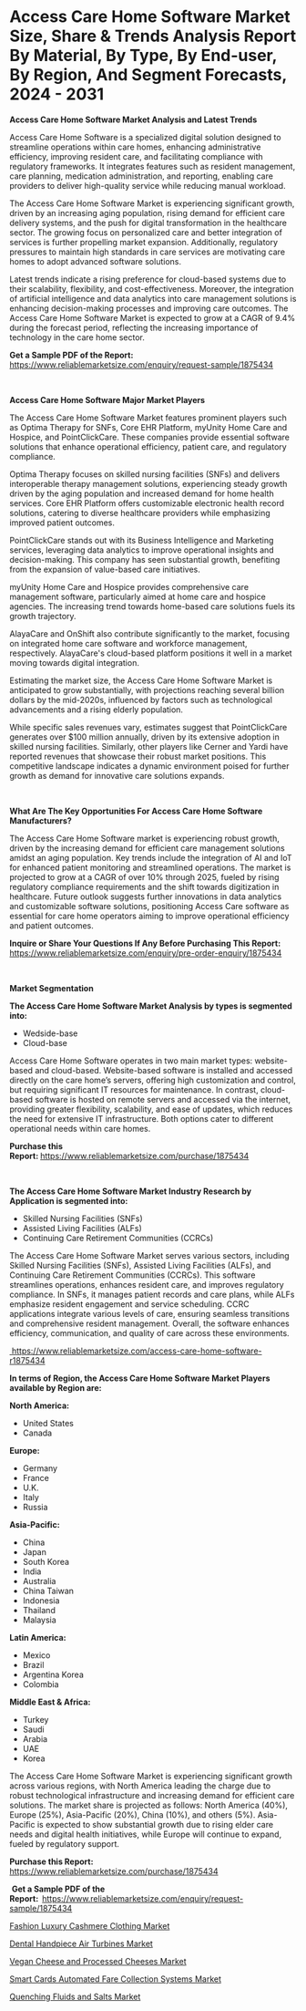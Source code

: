 <p><h1>Access Care Home Software Market Size, Share & Trends Analysis Report By Material, By Type, By End-user, By Region, And Segment Forecasts, 2024 - 2031</h1></p><p><strong>Access Care Home Software Market Analysis and Latest Trends</strong></p>
<p><p>Access Care Home Software is a specialized digital solution designed to streamline operations within care homes, enhancing administrative efficiency, improving resident care, and facilitating compliance with regulatory frameworks. It integrates features such as resident management, care planning, medication administration, and reporting, enabling care providers to deliver high-quality service while reducing manual workload.</p><p>The Access Care Home Software Market is experiencing significant growth, driven by an increasing aging population, rising demand for efficient care delivery systems, and the push for digital transformation in the healthcare sector. The growing focus on personalized care and better integration of services is further propelling market expansion. Additionally, regulatory pressures to maintain high standards in care services are motivating care homes to adopt advanced software solutions.</p><p>Latest trends indicate a rising preference for cloud-based systems due to their scalability, flexibility, and cost-effectiveness. Moreover, the integration of artificial intelligence and data analytics into care management solutions is enhancing decision-making processes and improving care outcomes. The Access Care Home Software Market is expected to grow at a CAGR of 9.4% during the forecast period, reflecting the increasing importance of technology in the care home sector.</p></p>
<p><strong>Get a Sample PDF of the Report:&nbsp;</strong> <a href="https://www.reliablemarketsize.com/enquiry/request-sample/1875434?utm_campaign=1778&utm_medium=2&utm_source=Github&utm_content=ia&utm_term=23102024&utm_id=access-care-home-software">https://www.reliablemarketsize.com/enquiry/request-sample/1875434</a></p>
<p>&nbsp;</p>
<p><strong>Access Care Home Software Major Market Players</strong></p>
<p><p>The Access Care Home Software Market features prominent players such as Optima Therapy for SNFs, Core EHR Platform, myUnity Home Care and Hospice, and PointClickCare. These companies provide essential software solutions that enhance operational efficiency, patient care, and regulatory compliance.</p><p>Optima Therapy focuses on skilled nursing facilities (SNFs) and delivers interoperable therapy management solutions, experiencing steady growth driven by the aging population and increased demand for home health services. Core EHR Platform offers customizable electronic health record solutions, catering to diverse healthcare providers while emphasizing improved patient outcomes. </p><p>PointClickCare stands out with its Business Intelligence and Marketing services, leveraging data analytics to improve operational insights and decision-making. This company has seen substantial growth, benefiting from the expansion of value-based care initiatives.</p><p>myUnity Home Care and Hospice provides comprehensive care management software, particularly aimed at home care and hospice agencies. The increasing trend towards home-based care solutions fuels its growth trajectory. </p><p>AlayaCare and OnShift also contribute significantly to the market, focusing on integrated home care software and workforce management, respectively. AlayaCare's cloud-based platform positions it well in a market moving towards digital integration.</p><p>Estimating the market size, the Access Care Home Software Market is anticipated to grow substantially, with projections reaching several billion dollars by the mid-2020s, influenced by factors such as technological advancements and a rising elderly population.</p><p>While specific sales revenues vary, estimates suggest that PointClickCare generates over $100 million annually, driven by its extensive adoption in skilled nursing facilities. Similarly, other players like Cerner and Yardi have reported revenues that showcase their robust market positions. This competitive landscape indicates a dynamic environment poised for further growth as demand for innovative care solutions expands.</p></p>
<p>&nbsp;</p>
<p><strong>What Are The Key Opportunities For Access Care Home Software Manufacturers?</strong></p>
<p><p>The Access Care Home Software market is experiencing robust growth, driven by the increasing demand for efficient care management solutions amidst an aging population. Key trends include the integration of AI and IoT for enhanced patient monitoring and streamlined operations. The market is projected to grow at a CAGR of over 10% through 2025, fueled by rising regulatory compliance requirements and the shift towards digitization in healthcare. Future outlook suggests further innovations in data analytics and customizable software solutions, positioning Access Care software as essential for care home operators aiming to improve operational efficiency and patient outcomes.</p></p>
<p><strong>Inquire or Share Your Questions If Any Before Purchasing This Report:</strong> <a href="https://www.reliablemarketsize.com/enquiry/pre-order-enquiry/1875434?utm_campaign=1778&utm_medium=2&utm_source=Github&utm_content=ia&utm_term=23102024&utm_id=access-care-home-software">https://www.reliablemarketsize.com/enquiry/pre-order-enquiry/1875434</a></p>
<p>&nbsp;</p>
<p><strong>Market Segmentation</strong></p>
<p><strong>The Access Care Home Software Market Analysis by types is segmented into:</strong></p>
<p><ul><li>Wedside-base</li><li>Cloud-base</li></ul></p>
<p><p>Access Care Home Software operates in two main market types: website-based and cloud-based. Website-based software is installed and accessed directly on the care home’s servers, offering high customization and control, but requiring significant IT resources for maintenance. In contrast, cloud-based software is hosted on remote servers and accessed via the internet, providing greater flexibility, scalability, and ease of updates, which reduces the need for extensive IT infrastructure. Both options cater to different operational needs within care homes.</p></p>
<p><strong>Purchase this Report:&nbsp;</strong><a href="https://www.reliablemarketsize.com/purchase/1875434?utm_campaign=1778&utm_medium=2&utm_source=Github&utm_content=ia&utm_term=23102024&utm_id=access-care-home-software">https://www.reliablemarketsize.com/purchase/1875434</a></p>
<p>&nbsp;</p>
<p><strong>The Access Care Home Software Market Industry Research by Application is segmented into:</strong></p>
<p><ul><li>Skilled Nursing Facilities (SNFs)</li><li>Assisted Living Facilities (ALFs)</li><li>Continuing Care Retirement Communities (CCRCs)</li></ul></p>
<p><p>The Access Care Home Software Market serves various sectors, including Skilled Nursing Facilities (SNFs), Assisted Living Facilities (ALFs), and Continuing Care Retirement Communities (CCRCs). This software streamlines operations, enhances resident care, and improves regulatory compliance. In SNFs, it manages patient records and care plans, while ALFs emphasize resident engagement and service scheduling. CCRC applications integrate various levels of care, ensuring seamless transitions and comprehensive resident management. Overall, the software enhances efficiency, communication, and quality of care across these environments.</p></p>
<p><a href="https://www.reliablemarketsize.com/access-care-home-software-r1875434?utm_campaign=1778&utm_medium=2&utm_source=Github&utm_content=ia&utm_term=23102024&utm_id=access-care-home-software">&nbsp;https://www.reliablemarketsize.com/access-care-home-software-r1875434</a></p>
<p><strong>In terms of Region, the Access Care Home Software Market Players available by Region are:</strong></p>
<p>
    <p> <strong> North America: </strong>
        <ul>
            <li>United States</li>
            <li>Canada</li>
        </ul>
        </p> 
    <p> <strong> Europe: </strong>
        <ul>
            <li>Germany</li>
            <li>France</li>
            <li>U.K.</li>
            <li>Italy</li>
            <li>Russia</li>
        </ul>
        </p> 
    <p> <strong> Asia-Pacific: </strong>
        <ul>
            <li>China</li>
            <li>Japan</li>
            <li>South Korea</li>
            <li>India</li>
            <li>Australia</li>
            <li>China Taiwan</li>
            <li>Indonesia</li>
            <li>Thailand</li>
            <li>Malaysia</li>
        </ul>
        </p> 
    <p> <strong> Latin America: </strong>
        <ul>
            <li>Mexico</li>
            <li>Brazil</li>
            <li>Argentina Korea</li>
            <li>Colombia</li>
        </ul>
        </p> 
    <p> <strong> Middle East & Africa: </strong>
        <ul>
            <li>Turkey</li>
            <li>Saudi</li>
            <li>Arabia</li>
            <li>UAE</li>
            <li>Korea</li>
        </ul>
    </p>
    </p>
<p><p>The Access Care Home Software Market is experiencing significant growth across various regions, with North America leading the charge due to robust technological infrastructure and increasing demand for efficient care solutions. The market share is projected as follows: North America (40%), Europe (25%), Asia-Pacific (20%), China (10%), and others (5%). Asia-Pacific is expected to show substantial growth due to rising elder care needs and digital health initiatives, while Europe will continue to expand, fueled by regulatory support.</p></p>
<p><strong>Purchase this Report: </strong><a href="https://www.reliablemarketsize.com/purchase/1875434?utm_campaign=1778&utm_medium=2&utm_source=Github&utm_content=ia&utm_term=23102024&utm_id=access-care-home-software">https://www.reliablemarketsize.com/purchase/1875434</a></p>
<p>&nbsp;<strong>Get a Sample PDF of the Report:&nbsp;&nbsp;</strong><a href="https://www.reliablemarketsize.com/enquiry/request-sample/1875434?utm_campaign=1778&utm_medium=2&utm_source=Github&utm_content=ia&utm_term=23102024&utm_id=access-care-home-software">https://www.reliablemarketsize.com/enquiry/request-sample/1875434</a></p>
<p><strong></strong></p>
<p><p><a href="https://www.linkedin.com/pulse/insights-fashion-luxury-cashmere-clothing-market-players-mbz8f?utm_campaign=1778&utm_medium=2&utm_source=Github&utm_content=ia&utm_term=23102024&utm_id=access-care-home-software">Fashion Luxury Cashmere Clothing Market</a></p><p><a href="https://www.linkedin.com/pulse/dental-handpiece-air-turbines-market-growth-segmentation-dz6yf?utm_campaign=1778&utm_medium=2&utm_source=Github&utm_content=ia&utm_term=23102024&utm_id=access-care-home-software">Dental Handpiece Air Turbines Market</a></p><p><a href="https://www.linkedin.com/pulse/vegan-cheese-processed-cheeses-market2024-2031-industry-4b9zf?utm_campaign=1778&utm_medium=2&utm_source=Github&utm_content=ia&utm_term=23102024&utm_id=access-care-home-software">Vegan Cheese and Processed Cheeses Market</a></p><p><a href="https://www.linkedin.com/pulse/navigating-global-smart-cards-automated-fare-collection-5loof?utm_campaign=1778&utm_medium=2&utm_source=Github&utm_content=ia&utm_term=23102024&utm_id=access-care-home-software">Smart Cards Automated Fare Collection Systems Market</a></p><p><a href="https://github.com/DRIVERKAPAUL/Market-Research-Report-List-1/blob/main/quenching-fluids-and-salts-market.md?utm_campaign=1778&utm_medium=2&utm_source=Github&utm_content=ia&utm_term=23102024&utm_id=access-care-home-software">Quenching Fluids and Salts Market</a></p></p>